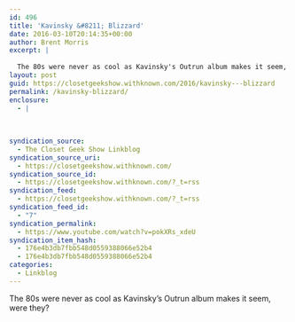 ```yaml
---
id: 496
title: 'Kavinsky &#8211; Blizzard'
date: 2016-03-10T20:14:35+00:00
author: Brent Morris
excerpt: |
  
  The 80s were never as cool as Kavinsky's Outrun album makes it seem, were they?
layout: post
guid: https://closetgeekshow.withknown.com/2016/kavinsky---blizzard
permalink: /kavinsky-blizzard/
enclosure:
  - |
    
    
    
syndication_source:
  - The Closet Geek Show Linkblog
syndication_source_uri:
  - https://closetgeekshow.withknown.com/
syndication_source_id:
  - https://closetgeekshow.withknown.com/?_t=rss
syndication_feed:
  - https://closetgeekshow.withknown.com/?_t=rss
syndication_feed_id:
  - "7"
syndication_permalink:
  - https://www.youtube.com/watch?v=pokXRs_xdeU
syndication_item_hash:
  - 176e4b3db7fbb548d0559388066e52b4
  - 176e4b3db7fbb548d0559388066e52b4
categories:
  - Linkblog
---
```

<div class="known-bookmark">
  <p>
    The 80s were never as cool as Kavinsky&#8217;s Outrun album makes it seem, were they?
  </p>
</div>

<div>
</div>